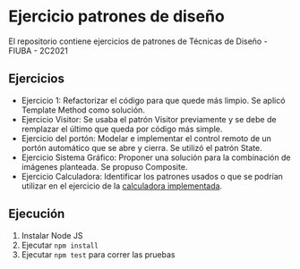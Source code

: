 # Ejercicio patrones de diseño
El repositorio contiene ejercicios de patrones de Técnicas de Diseño - FIUBA - 2C2021

## Ejercicios
* Ejercicio 1: Refactorizar el código para que quede más limpio. Se aplicó Template Method como solución.
* Ejercicio Visitor: Se usaba el patrón Visitor previamente y se debe de remplazar el último que queda por código más simple.
* Ejercicio del portón: Modelar e implementar el control remoto de un portón automático que se abre y cierra. Se utilizó el patrón State.
* Ejercicio Sistema Gráfico: Proponer una solución para la combinación de imágenes planteada. Se propuso Composite.
* Ejercicio Calculadora: Identificar los patrones usados o que se podrían utilizar en el ejercicio de la [calculadora implementada](https://github.com/brunograssano/ReversePolishNotationCalculator). 

## Ejecución
1. Instalar Node JS
3. Ejecutar `npm install`
4. Ejecutar `npm test` para correr las pruebas
